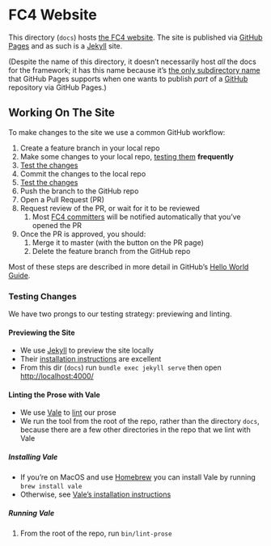 # FC4 Website

This directory (`docs`) hosts [the FC4 website][website]. The site is published via
[GitHub Pages][github-pages] and as such is a [Jekyll][jekyll] site.

(Despite the name of this directory, it doesn’t necessarily host _all_ the docs for the framework;
it has this name because it’s [the only subdirectory name][ghp-config-source] that GitHub Pages
supports when one wants to publish _part_ of a [GitHub][github] repository via GitHub Pages.)

## Working On The Site

To make changes to the site we use a common GitHub workflow:

1. Create a feature branch in your local repo
1. Make some changes to your local repo, [testing them](#testing-changes) **frequently**
1. [Test the changes](#testing-changes)
1. Commit the changes to the local repo
1. [Test the changes](#testing-changes)
1. Push the branch to the GitHub repo
1. Open a Pull Request (PR)
1. Request review of the PR, or wait for it to be reviewed
   1. Most [FC4 committers][fc4-contributors] will be notified automatically that you’ve opened the
      PR
1. Once the PR is approved, you should:
   1. Merge it to master (with the button on the PR page)
   1. Delete the feature branch from the GitHub repo

Most of these steps are described in more detail in GitHub’s [Hello World Guide][hello-world-guide].

### Testing Changes

We have two prongs to our testing strategy: previewing and linting.

#### Previewing the Site

* We use [Jekyll][jekyll] to preview the site locally
* Their [installation instructions][jekyll-installation] are excellent
* From this dir (`docs`) run `bundle exec jekyll serve` then open
  [http://localhost:4000/](http://localhost:4000/)

#### Linting the Prose with Vale

* We use [Vale][vale] to [lint][lint-wiki] our prose
* We run the tool from the root of the repo, rather than the directory `docs`, because there are a
  few other directories in the repo that we lint with Vale

##### Installing Vale

* If you’re on MacOS and use [Homebrew][homebrew] you can install Vale by running `brew install vale`
* Otherwise, see [Vale’s installation instructions][vale-installation]

##### Running Vale

1. From the root of the repo, run `bin/lint-prose`


[fc4-contributors]: https://github.com/FundingCircle/fc4-framework/graphs/contributors
[ghp-config-source]: https://help.github.com/articles/configuring-a-publishing-source-for-github-pages/
[github]: https://github.com/home
[github-pages]: https://pages.github.com
[hello-world-guide]: https://guides.github.com/activities/hello-world/
[homebrew]: https://brew.sh
[jekyll]: https://jekyllrb.com
[jekyll-installation]: https://jekyllrb.com/docs/installation/
[lint-wiki]: https://en.wikipedia.org/wiki/Lint_(software)
[vale]: https://errata-ai.github.io/vale/
[vale-installation]: https://errata-ai.github.io/vale/#installation
[website]: https://fundingcircle.github.io/fc4-framework/
